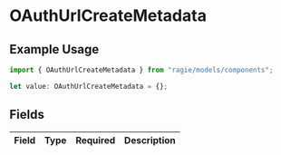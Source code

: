 # OAuthUrlCreateMetadata

## Example Usage

```typescript
import { OAuthUrlCreateMetadata } from "ragie/models/components";

let value: OAuthUrlCreateMetadata = {};
```

## Fields

| Field       | Type        | Required    | Description |
| ----------- | ----------- | ----------- | ----------- |